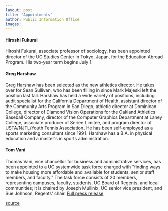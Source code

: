 ```yaml
---
layout: post
title: "Appointments"
author: Public Information Office
images:
---
```


#### Hiroshi Fukurai

Hiroshi Fukurai, associate professor of sociology, has been appointed director of the UC Studies Center in Tokyo, Japan, for the Education Abroad Program. His two-year term begins July 1.

#### Greg Harshaw

Greg Harshaw has been selected as the new athletics director. He takes over for Sean Sullivan, who has been filling in since Mark Majeski left the position last fall. Harshaw has held a wide variety of positions, including audit specialist for the California Department of Health, assistant director of the Community Arts Program in San Diego, athletic director at Dominican College, director of Diamond Vision Operations for the Oakland Athletics Baseball Company, director of the Computer Graphics Department at Laney College, associate producer of Seriee Limitee, and program director of USTA/NJTL/Youth Tennis Association. He has been self-employed as a sports marketing consultant since 1991. Harshaw has a B.A. in physical education and a master's in sports administration.

#### Tom Vani

Thomas Vani, vice chancellor for business and administrative services, has been appointed to a UC systemwide task force charged with "finding ways to make housing more affordable and available for students, senior staff members, and faculty." The task force consists of 20 members, representing campuses, faculty, students, UC Board of Regents, and local communities; it is chaired by Joseph Mullinix, UC senior vice president, and Sue Johnson, Regents' chair. [Full press release][1]  
  

[1]: http://www.ucop.edu/ucophome/commserv/2001/may22art1.htm

[source](http://www1.ucsc.edu/currents/00-01/05-28/appointments.html "Permalink to appointments")

